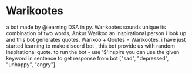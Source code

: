# Warikootes
a bot made by @learning DSA in py.
Warikootes sounds unique its combination of two words, Ankur Warikoo an inspirational person i look up and this bot generates quotes.
Warikoo + Qoutes = Warikootes.
i have just started learning to make discord bot , this bot provide us with random inspirational quote.
to run the bot - use '$'inspire
you can use the given keyword in sentence to get response from bot ["sad", "depressed", "unhappy", "angry"].
